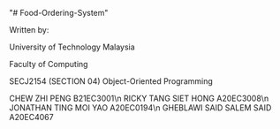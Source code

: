 "# Food-Ordering-System" 

Written by:

University of Technology Malaysia

Faculty of Computing

SECJ2154 (SECTION 04) Object-Oriented Programming

CHEW ZHI PENG B21EC3001\n
RICKY TANG SIET HONG A20EC3008\n
JONATHAN TING MOI YAO A20EC0194\n
GHEBLAWI SAID SALEM SAID A20EC4067
